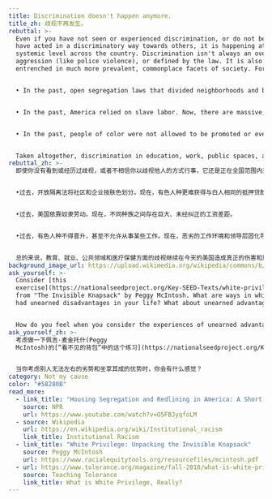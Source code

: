 ```yaml
---
title: Discrimination doesn't happen anymore.
title_zh: 歧视不再发生。
rebuttal: >-
  Even if you have not seen or experienced discrimination, or do not believe you
  have acted in a discriminatory way towards others, it is happening at a
  systemic level across the country. Discrimination isn't always an overt act of
  aggression (like police violence), or defined by the law. It is also
  entrenched in much more prevalent, commonplace facets of society. For example:


  • In the past, open segregation laws that divided neighborhoods and businesses by color. Now, it's more difficult for people of color to get the same mortgage loans as white people.


  • In the past, America relied on slave labor. Now, there are massive, uncorrected wage gaps among different ethnicities.


  • In the past, people of color were not allowed to be promoted or even work certain jobs. Now, a hostile work environment and lack of diversity in leadership leads to fewer opportunities at work and high turnover.


  Taken altogether, discrimination in education, work, public spaces, and health care continue to cause real, though less overt, harm and oppression in America today.
rebuttal_zh: >-
  即使你没有看到或经历过歧视，或者不相信你以歧视他人的方式行事，它还是正在全国范围内系统性地发生。歧视并不总是一种公开地咄咄逼人的行为（如警察暴力），或由法律界定的罪行。它也植根于社会更为普遍、司空见惯的方面。例如：


  •过去，开放隔离法将社区和企业按肤色划分。现在，有色人种更难获得与白人相同的抵押贷款。


  •过去，美国依靠奴隶劳动。现在，不同种族之间存在巨大、未经纠正的工资差距。


  •过去，有色人种不得晋升，甚至不允许从事某些工作。现在，恶劣的工作环境和领导层固化导致有色人种工作机会减少和更高的就业不稳定性。


  总的来说，教育、就业、公共领域和医疗保健方面的歧视继续在今天的美国造成真正的伤害和压迫，尽管不那么明目张胆。
background_image_url: https://upload.wikimedia.org/wikipedia/commons/b/b3/Black_Lives_Matter_Rally_20200605062_%2849975570021%29.jpg
ask_yourself: >-
  Consider [this
  exercise](https://nationalseedproject.org/Key-SEED-Texts/white-privilege-unpacking-the-invisible-knapsack)
  from "The Invisible Knapsack" by Peggy McIntosh. What are ways in which you've
  had unearned disadvantages in your life? What about unearned advantages?


  How do you feel when you consider the experiences of unearned advantage and disadvantages of others?
ask_yourself_zh: >-
  考虑做一下佩吉·麦金托什(Peggy
  McIntosh)的[“看不见的背包”中的这个练习](https://nationalseedproject.org/Key-SEED-Texts/white-privilege-unpacking-the-invisible-knapsack)。你在生活中有什么你无法左右的劣势？还有什么坐享其成的优势呢？


  当你考虑别人无法左右的劣势和坐享其成的优势时，你会有什么感觉？
category: Not my cause
color: "#58280B"
read_more:
  - link_title: "Housing Segregation and Redlining in America: A Short History"
    source: NPR
    url: https://www.youtube.com/watch?v=O5FBJyqfoLM
  - source: Wikipedia
    url: https://en.wikipedia.org/wiki/Institutional_racism
    link_title: Institutional Racism
  - link_title: "White Privilege: Unpacking the Invisible Knapsack"
    source: Peggy McIntosh
    url: https://www.racialequitytools.org/resourcefiles/mcintosh.pdf
  - url: https://www.tolerance.org/magazine/fall-2018/what-is-white-privilege-really
    source: Teaching Tolerance
    link_title: What is White Privilege, Really?
---
```

